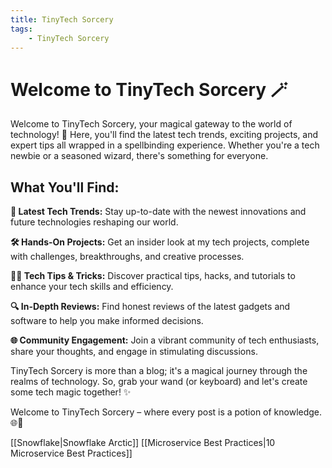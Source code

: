 ```yaml
---
title: TinyTech Sorcery
tags:
    - TinyTech Sorcery
---
```


# Welcome to TinyTech Sorcery 🪄

Welcome to TinyTech Sorcery, your magical gateway to the world of technology! 🌟 Here, you'll find the latest tech trends, exciting projects, and expert tips all wrapped in a spellbinding experience. Whether you're a tech newbie or a seasoned wizard, there's something for everyone.

## What You'll Find:

**🚀 Latest Tech Trends:** Stay up-to-date with the newest innovations and future technologies reshaping our world.

**🛠️ Hands-On Projects:** Get an insider look at my tech projects, complete with challenges, breakthroughs, and creative processes.

**🧙‍♂️ Tech Tips & Tricks:** Discover practical tips, hacks, and tutorials to enhance your tech skills and efficiency.

**🔍 In-Depth Reviews:** Find honest reviews of the latest gadgets and software to help you make informed decisions.

**🌐 Community Engagement:** Join a vibrant community of tech enthusiasts, share your thoughts, and engage in stimulating discussions.

TinyTech Sorcery is more than a blog; it's a magical journey through the realms of technology. So, grab your wand (or keyboard) and let's create some tech magic together! ✨

Welcome to TinyTech Sorcery – where every post is a potion of knowledge. 🌐🔮


[[Snowflake|Snowflake Arctic]]
[[Microservice Best Practices|10 Microservice Best Practices]]
